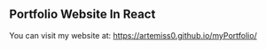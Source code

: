 ## Portfolio Website In React
You can visit my website at: https://artemiss0.github.io/myPortfolio/




